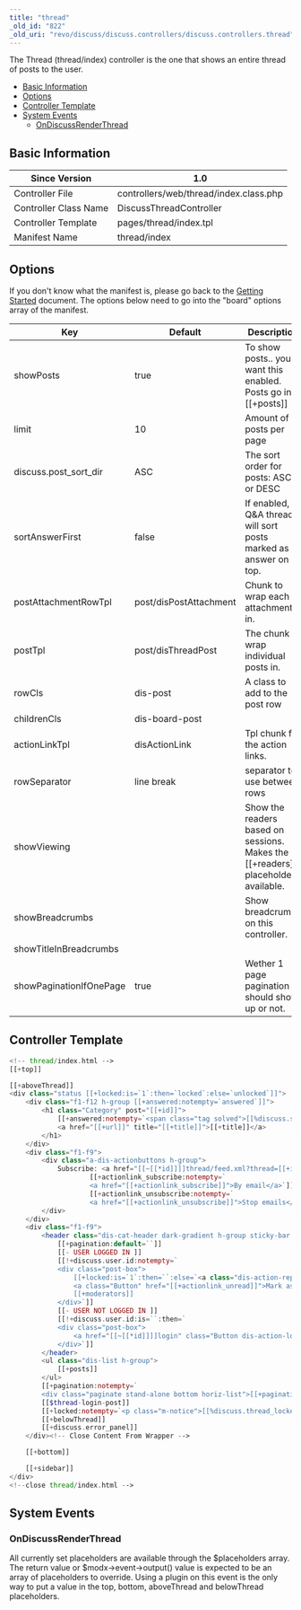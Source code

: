 ```yaml
---
title: "thread"
_old_id: "822"
_old_uri: "revo/discuss/discuss.controllers/discuss.controllers.thread"
---
```


The Thread (thread/index) controller is the one that shows an entire thread of posts to the user.

- [Basic Information](#Discuss.Controllers.thread-BasicInformation)
- [Options](#Discuss.Controllers.thread-Options)
- [Controller Template](#Discuss.Controllers.thread-ControllerTemplate)
- [System Events](#Discuss.Controllers.thread-SystemEvents)
  - [OnDiscussRenderThread](#Discuss.Controllers.thread-OnDiscussRenderThread)



## Basic Information

| Since Version | 1.0 |
|---------------|-----|
| Controller File | controllers/web/thread/index.class.php |
| Controller Class Name | DiscussThreadController |
| Controller Template | pages/thread/index.tpl |
| Manifest Name | thread/index |

## Options

If you don't know what the manifest is, please go back to the [Getting Started](/extras/revo/discuss/discuss.getting-started "Discuss.Getting Started") document. The options below need to go into the "board" options array of the manifest.

| Key | Default | Description |
|-----|---------|-------------|
| showPosts | true | To show posts.. you'll want this enabled. Posts go into \[\[+posts\]\] |
| limit | 10 | Amount of posts per page |
| discuss.post\_sort\_dir | ASC | The sort order for posts: ASC or DESC |
| sortAnswerFirst | false | If enabled, Q&A threads will sort posts marked as answer on top. |
| postAttachmentRowTpl | post/disPostAttachment | Chunk to wrap each attachment in. |
| postTpl | post/disThreadPost | The chunk to wrap individual posts in. |
| rowCls | dis-post | A class to add to the post row |
| childrenCls | dis-board-post |  |
| actionLinkTpl | disActionLink | Tpl chunk for the action links. |
| rowSeparator | line break | separator to use between rows |
| showViewing |  | Show the readers based on sessions. Makes the \[\[+readers\]\] placeholder available. |
| showBreadcrumbs |  | Show breadcrumbs on this controller. |
| showTitleInBreadcrumbs |  |  |
| showPaginationIfOnePage | true | Wether 1 page pagination should show up or not. |

## Controller Template

``` php 
<!-- thread/index.html -->
[[+top]]

[[+aboveThread]]
<div class="status [[+locked:is=`1`:then=`locked`:else=`unlocked`]]">
    <div class="f1-f12 h-group [[+answered:notempty=`answered`]]">
        <h1 class="Category" post="[[+id]]">
            [[+answered:notempty=`<span class="tag solved">[[%discuss.solved]]</span>`:default=``]]
            <a href="[[+url]]" title="[[+title]]">[[+title]]</a>
        </h1>
    </div>
    <div class="f1-f9">
        <div class="a-dis-actionbuttons h-group">
            Subscribe: <a href="[[~[[*id]]]]thread/feed.xml?thread=[[+id]]">RSS</a>
                    [[+actionlink_subscribe:notempty=`
                    <a href="[[+actionlink_subscribe]]">By email</a>`]]
                    [[+actionlink_unsubscribe:notempty=`
                    <a href="[[+actionlink_unsubscribe]]">Stop emails</a>`]]
        </div>
    </div>
    <div class="f1-f9">
        <header class="dis-cat-header dark-gradient h-group sticky-bar top">
            [[+pagination:default=``]]
            [[- USER LOGGED IN ]]
            [[!+discuss.user.id:notempty=`
            <div class="post-box">
                [[+locked:is=`1`:then=``:else=`<a class="dis-action-reply Button" href="[[+actionlink_reply]]">Reply to thread</a>`]]
                <a class="Button" href="[[+actionlink_unread]]">Mark as unread</a>
                [[+moderators]]
            </div>`]]
            [[- USER NOT LOGGED IN ]]
            [[!+discuss.user.id:is=``:then=`
            <div class="post-box">
                <a href="[[~[[*id]]]]login" class="Button dis-action-login" >Login to Post</a>
            </div>`]]
        </header>
        <ul class="dis-list h-group">
            [[+posts]]
        </ul>
        [[+pagination:notempty=`
        <div class="paginate stand-alone bottom horiz-list">[[+pagination]]</div>`]]
        [[$thread-login-post]]
        [[+locked:notempty=`<p class="m-notice">[[%discuss.thread_locked]]</p>`:default=`[[+quick_reply_form]]`]]
        [[+belowThread]]
        [[+discuss.error_panel]]
    </div><!-- Close Content From Wrapper -->

    [[+bottom]]

    [[+sidebar]]
</div>
<!--close thread/index.html -->
```

## System Events

### OnDiscussRenderThread

All currently set placeholders are available through the $placeholders array. The return value or $modx->event->output() value is expected to be an array of placeholders to override. Using a plugin on this event is the only way to put a value in the top, bottom, aboveThread and belowThread placeholders.